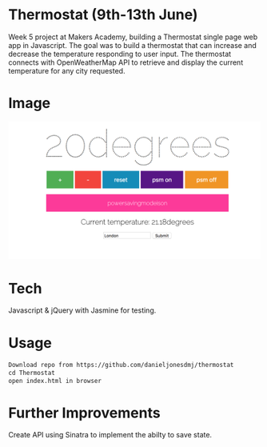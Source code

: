 # Thermostat (9th-13th June)

Week 5 project at Makers Academy, building a Thermostat single page web app in Javascript. 
The goal was to build a thermostat that can increase and decrease the temperature responding to user input.
The thermostat connects with OpenWeatherMap API to retrieve and display the current temperature for any city requested.

# Image
![Thermostat](https://github.com/danieljonesdmj/thermostat/blob/master/Thermostat.png)

# Tech

Javascript & jQuery with Jasmine for testing.

# Usage
```
Download repo from https://github.com/danieljonesdmj/thermostat
cd Thermostat
open index.html in browser
```

# Further Improvements
Create API using Sinatra to implement the abilty to save state.


